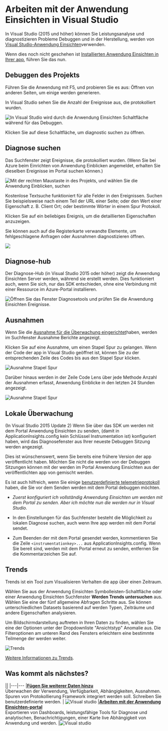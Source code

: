 <properties 
    pageTitle="Arbeiten mit der Anwendung Sie einen Einblick in Visual Studio" 
    description="Leistungsanalyse und Diagnose beim Debuggen und Herstellung." 
    services="application-insights" 
    documentationCenter=".net"
    authors="alancameronwills" 
    manager="douge"/>

<tags 
    ms.service="application-insights" 
    ms.workload="tbd" 
    ms.tgt_pltfrm="ibiza" 
    ms.devlang="na" 
    ms.topic="get-started-article" 
    ms.date="06/21/2016" 
    ms.author="awills"/>


# <a name="working-with-application-insights-in-visual-studio"></a>Arbeiten mit der Anwendung Einsichten in Visual Studio

In Visual Studio (2015 und höher) können Sie Leistungsanalyse und diagnostizieren Probleme Debuggen und in der Herstellung, werden von [Visual Studio-Anwendung Einsichten](app-insights-overview.md)verwenden.

Wenn dies noch nicht geschehen ist [Installierten Anwendung Einsichten in Ihrer app](app-insights-asp-net.md), führen Sie das nun.

## <a name="run"></a>Debuggen des Projekts

Führen Sie die Anwendung mit F5, und probieren Sie es aus: Öffnen von anderen Seiten, um einige werden generieren.

In Visual Studio sehen Sie die Anzahl der Ereignisse aus, die protokolliert wurden.

![In Visual Studio wird durch die Anwendung Einsichten Schaltfläche während für das Debuggen.](./media/app-insights-visual-studio/appinsights-09eventcount.png)

Klicken Sie auf diese Schaltfläche, um diagnostic suchen zu öffnen. 



## <a name="diagnostic-search"></a>Diagnose suchen

Das Suchfenster zeigt Ereignisse, die protokolliert wurden. (Wenn Sie bei Azure beim Einrichten von Anwendung Einblicken angemeldet, erhalten Sie dieselben Ereignisse im Portal suchen können.)

![Mit der rechten Maustaste in des Projekts, und wählen Sie die Anwendung Einblicken, suchen](./media/app-insights-visual-studio/34.png)

Kostenlose Textsuche funktioniert für alle Felder in den Ereignissen. Suchen Sie beispielsweise nach einem Teil der URL einer Seite; oder den Wert einer Eigenschaft z. B. Client Ort; oder bestimmte Wörter in einem Spur Protokoll.

Klicken Sie auf ein beliebiges Ereignis, um die detaillierten Eigenschaften anzuzeigen.

Sie können auch auf die Registerkarte verwandte Elemente, um fehlgeschlagene Anfragen oder Ausnahmen diagnostizieren öffnen.


![](./media/app-insights-visual-studio/41.png)



## <a name="diagnostics-hub"></a>Diagnose-hub

Der Diagnose-Hub (in Visual Studio 2015 oder höher) zeigt die Anwendung Einsichten Server werden, während sie erstellt werden. Dies funktioniert auch, wenn Sie sich, nur das SDK entschieden, ohne eine Verbindung mit einer Ressource im Azure-Portal installieren.

![Öffnen Sie das Fenster Diagnosetools und prüfen Sie die Anwendung Einsichten Ereignisse.](./media/app-insights-visual-studio/31.png)


## <a name="exceptions"></a>Ausnahmen

Wenn Sie die [Ausnahme für die Überwachung eingerichtet](app-insights-asp-net-exceptions.md)haben, werden im Suchfenster Ausnahme Berichte angezeigt. 

Klicken Sie auf eine Ausnahme, um einen Stapel Spur zu gelangen. Wenn der Code der app in Visual Studio geöffnet ist, können Sie zu der entsprechenden Zeile des Codes bis aus den Stapel Spur klicken.


![Ausnahme Stapel Spur](./media/app-insights-visual-studio/17.png)

Darüber hinaus werden in der Zeile Code Lens über jede Methode Anzahl der Ausnahmen erfasst, Anwendung Einblicke in den letzten 24 Stunden angezeigt.

![Ausnahme Stapel Spur](./media/app-insights-visual-studio/21.png)


## <a name="local-monitoring"></a>Lokale Überwachung



(In Visual Studio 2015 Update 2) Wenn Sie über das SDK um werden mit dem Portal Anwendung Einsichten zu senden, (damit in ApplicationInsights.config kein Schlüssel Instrumentation ist) konfiguriert haben, wird das Diagnosefenster aus Ihrer neueste Debuggen Sitzung werden angezeigt. 

Dies ist wünschenswert, wenn Sie bereits eine frühere Version der app veröffentlicht haben. Möchten Sie nicht die werden von der Debuggen Sitzungen können mit der werden im Portal Anwendung Einsichten aus der veröffentlichten app von gemischt werden.

Es ist auch hilfreich, wenn Sie einige [benutzerdefinierte telemetrieprotokoll](app-insights-api-custom-events-metrics.md) haben, die Sie vor dem Senden werden mit dem Portal debuggen möchten.


* *Zuerst konfiguriert ich vollständig Anwendung Einsichten um werden mit dem Portal zu senden. Aber ich möchte nun die werden nur in Visual Studio.*

 * In den Einstellungen für das Suchfenster besteht die Möglichkeit zu lokalen Diagnose suchen, auch wenn Ihre app werden mit dem Portal sendet.
 * Zum Beenden der mit dem Portal gesendet werden, kommentieren Sie die Zeile `<instrumentationkey>...` aus ApplicationInsights.config. Wenn Sie bereit sind, werden mit dem Portal erneut zu senden, entfernen Sie die Kommentarzeichen Sie auf.

## <a name="trends"></a>Trends

Trends ist ein Tool zum Visualisieren Verhalten die app über einen Zeitraum. 

Wählen Sie aus der Anwendung Einsichten Symbolleisten-Schaltfläche oder einer Anwendung Einsichten Suchfenster **Werden Trends untersuchen** aus. Wählen Sie eine der fünf allgemeine Abfragen Schritte aus. Sie können unterschiedlichen Datasets basierend auf werden Typen, Zeiträume und andere Eigenschaften analysieren. 

Um Bildschirmdarstellung auftreten in Ihren Daten zu finden, wählen Sie eine der Optionen unter der Dropdownliste "Ansichtstyp" Anomalie aus. Die Filteroptionen am unteren Rand des Fensters erleichtern eine bestimmte Teilmenge der werden weiter.

![Trends](./media/app-insights-visual-studio/51.png)

[Weitere Informationen zu Trends](app-insights-visual-studio-trends.md).

## <a name="whats-next"></a>Was kommt als nächstes?

||
|---|---
|**[Fügen Sie weiterer Daten hinzu](app-insights-asp-net-more.md)**<br/>Überwachen der Verwendung, Verfügbarkeit, Abhängigkeiten, Ausnahmen. Spuren von Protokollierung Framework integriert werden soll. Schreiben Sie benutzerdefinierte werden. | ![Visual studio](./media/app-insights-visual-studio/64.png)
|**[Arbeiten mit der Anwendung Einsichten-portal](app-insights-dashboards.md)**<br/>Exportieren von Dashboards, leistungsfähige Tools für Diagnose und analytischen, Benachrichtigungen, einer Karte live Abhängigkeit von Anwendung und werden. |![Visual studio](./media/app-insights-visual-studio/62.png)


 
